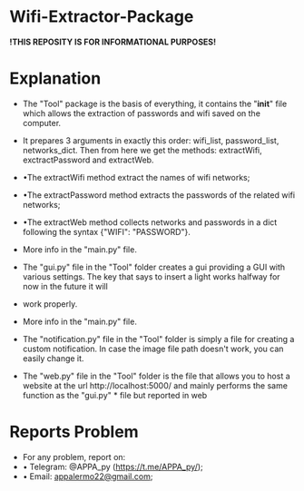 # Wifi-Extractor-Package

<strong>!THIS REPOSITY IS FOR INFORMATIONAL PURPOSES!</strong>

# Explanation
* The "Tool" package is the basis of everything, it contains the "____init____" file which allows the extraction of passwords and wifi saved on the computer. 
* It prepares 3 arguments in exactly this order: wifi_list, password_list, networks_dict. Then from here we get the methods: extractWifi, exctractPassword and extractWeb. 
* •The extractWifi method extract the names of wifi networks; 
* •The extractPassword method extracts the passwords of the related wifi networks; 
* •The extractWeb method collects networks and passwords in a dict following the syntax {"WIFI": "PASSWORD"}.
* More info in the "main.py" file.

* The "gui.py" file in the "Tool" folder creates a gui providing a GUI with various settings. The key that says to insert a light works halfway for now in the future it will 
* work properly.
* More info in the "main.py" file.

* The "notification.py" file in the "Tool" folder is simply a file for creating a custom notification. In case the image file path doesn't work, you can easily change it.

* The "web.py" file in the "Tool" folder is the file that allows you to host a website at the url http://localhost:5000/ and mainly performs the same function as the "gui.py" * file but reported in web

# Reports Problem
* For any problem, report on: <br>
* • Telegram: @APPA_py (https://t.me/APPA_py/); <br>
* • Email: appalermo22@gmail.com;
